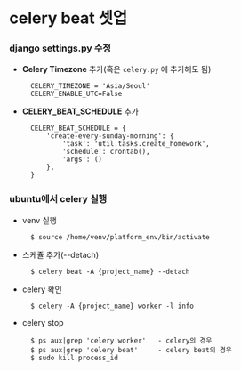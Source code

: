 # celery beat 셋업

### django settings.py 수정
- **Celery Timezone** 추가(혹은 `celery.py` 에 추가해도 됨)

        CELERY_TIMEZONE = 'Asia/Seoul'
        CELERY_ENABLE_UTC=False


- **CELERY_BEAT_SCHEDULE** 추가

        CELERY_BEAT_SCHEDULE = {
            'create-every-sunday-morning': {
                'task': 'util.tasks.create_homework',
                'schedule': crontab(),
                'args': ()
            },
        }

### ubuntu에서 celery 실행
- venv 실행

        $ source /home/venv/platform_env/bin/activate

- 스케쥴 추가(--detach)

        $ celery beat -A {project_name} --detach

- celery 확인 

        $ celery -A {project_name} worker -l info

- celery stop

        $ ps aux|grep 'celery worker'   - celery의 경우
        $ ps aux|grep 'celery beat'     - celery beat의 경우
        $ sudo kill process_id